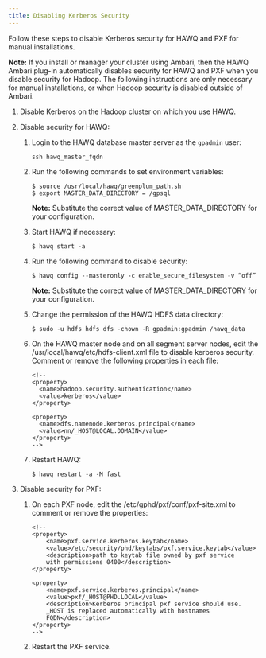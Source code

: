 ```yaml
---
title: Disabling Kerberos Security
---
```


Follow these steps to disable Kerberos security for HAWQ and PXF for manual installations.

**Note:** If you install or manager your cluster using Ambari, then the HAWQ Ambari plug-in automatically disables security for HAWQ and PXF when you disable security for Hadoop. The following instructions are only necessary for manual installations, or when Hadoop security is disabled outside of Ambari.

1.  Disable Kerberos on the Hadoop cluster on which you use HAWQ.
2.  Disable security for HAWQ:
    1.  Login to the HAWQ database master server as the `gpadmin` user:

        ```
        ssh hawq_master_fqdn
        ```

    2.  Run the following commands to set environment variables:

        ```
        $ source /usr/local/hawq/greenplum_path.sh
        $ export MASTER_DATA_DIRECTORY = /gpsql
        ```

        **Note:** Substitute the correct value of MASTER\_DATA\_DIRECTORY for your configuration.

    3.  Start HAWQ if necessary:

        ```
        $ hawq start -a
        ```

    4.  Run the following command to disable security:

        ```
        $ hawq config --masteronly -c enable_secure_filesystem -v “off”
        ```

        **Note:** Substitute the correct value of MASTER\_DATA\_DIRECTORY for your configuration.

    5.  Change the permission of the HAWQ HDFS data directory:

        ```
        $ sudo -u hdfs hdfs dfs -chown -R gpadmin:gpadmin /hawq_data
        ```

    6.  On the HAWQ master node and on all segment server nodes, edit the /usr/local/hawq/etc/hdfs-client.xml file to disable kerberos security. Comment or remove the following properties in each file:

        ```
        <!--
        <property>
          <name>hadoop.security.authentication</name>
          <value>kerberos</value>
        </property>

        <property>
          <name>dfs.namenode.kerberos.principal</name>
          <value>nn/_HOST@LOCAL.DOMAIN</value>
        </property>
        -->
        ```

    7.  Restart HAWQ:

        ```
        $ hawq restart -a -M fast
        ```

3.  Disable security for PXF:
    1.  On each PXF node, edit the /etc/gphd/pxf/conf/pxf-site.xml to comment or remove the properties:

        ```
        <!--
        <property>
            <name>pxf.service.kerberos.keytab</name>
            <value>/etc/security/phd/keytabs/pxf.service.keytab</value>
            <description>path to keytab file owned by pxf service
            with permissions 0400</description>
        </property>

        <property>
            <name>pxf.service.kerberos.principal</name>
            <value>pxf/_HOST@PHD.LOCAL</value>
            <description>Kerberos principal pxf service should use.
            _HOST is replaced automatically with hostnames
            FQDN</description>
        </property>
        -->
        ```

    2.  Restart the PXF service.
